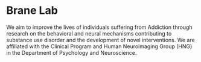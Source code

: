 # Brane Lab
We aim to improve the lives of individuals suffering from Addiction through research on the behavioral and neural mechanisms contributing to substance use disorder and the development of novel interventions. We are affiliated with the Clinical Program and Human Neuroimaging Group (HNG) in the Department of Psychology and Neuroscience.
